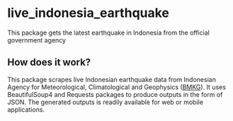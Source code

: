 # live_indonesia_earthquake
This package gets the latest earthquake in Indonesia from the official government agency

## How does it work?
This package scrapes live Indonesian earthquake data from Indonesian Agency for Meteorological, Climatological and Geophysics ([BMKG](https://bmkg.go.id)).
It uses BeautifulSoup4 and Requests packages to produce outputs in the form of JSON. The generated outputs is readily available for web or mobile applications.


